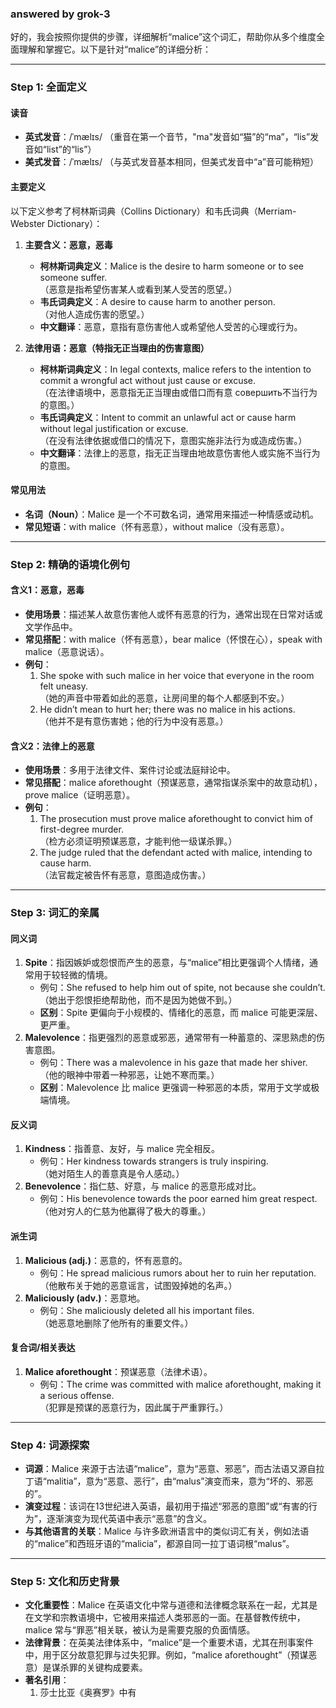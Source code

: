 ### answered by grok-3
好的，我会按照你提供的步骤，详细解析“malice”这个词汇，帮助你从多个维度全面理解和掌握它。以下是针对“malice”的详细分析：

---

### Step 1: 全面定义

#### 读音
- **英式发音**：/ˈmælɪs/ （重音在第一个音节，"ma"发音如“猫”的“ma”，“lis”发音如“list”的“lis”）
- **美式发音**：/ˈmælɪs/ （与英式发音基本相同，但美式发音中“a”音可能稍短）

#### 主要定义
以下定义参考了柯林斯词典（Collins Dictionary）和韦氏词典（Merriam-Webster Dictionary）：
1. **主要含义：恶意，恶毒**
   - **柯林斯词典定义**：Malice is the desire to harm someone or to see someone suffer.  
     （恶意是指希望伤害某人或看到某人受苦的愿望。）
   - **韦氏词典定义**：A desire to cause harm to another person.  
     （对他人造成伤害的愿望。）
   - **中文翻译**：恶意，意指有意伤害他人或希望他人受苦的心理或行为。
   
2. **法律用语：恶意（特指无正当理由的伤害意图）**
   - **柯林斯词典定义**：In legal contexts, malice refers to the intention to commit a wrongful act without just cause or excuse.  
     （在法律语境中，恶意指无正当理由或借口而有意 совершить不当行为的意图。）
   - **韦氏词典定义**：Intent to commit an unlawful act or cause harm without legal justification or excuse.  
     （在没有法律依据或借口的情况下，意图实施非法行为或造成伤害。）
   - **中文翻译**：法律上的恶意，指无正当理由地故意伤害他人或实施不当行为的意图。

#### 常见用法
- **名词（Noun）**：Malice 是一个不可数名词，通常用来描述一种情感或动机。
- **常见短语**：with malice（怀有恶意），without malice（没有恶意）。

---

### Step 2: 精确的语境化例句

#### 含义1：恶意，恶毒
- **使用场景**：描述某人故意伤害他人或怀有恶意的行为，通常出现在日常对话或文学作品中。
- **常见搭配**：with malice（怀有恶意），bear malice（怀恨在心），speak with malice（恶意说话）。
- **例句**：
  1. She spoke with such malice in her voice that everyone in the room felt uneasy.  
     （她的声音中带着如此的恶意，让房间里的每个人都感到不安。）
  2. He didn’t mean to hurt her; there was no malice in his actions.  
     （他并不是有意伤害她；他的行为中没有恶意。）

#### 含义2：法律上的恶意
- **使用场景**：多用于法律文件、案件讨论或法庭辩论中。
- **常见搭配**：malice aforethought（预谋恶意，通常指谋杀案中的故意动机），prove malice（证明恶意）。
- **例句**：
  1. The prosecution must prove malice aforethought to convict him of first-degree murder.  
     （检方必须证明预谋恶意，才能判他一级谋杀罪。）
  2. The judge ruled that the defendant acted with malice, intending to cause harm.  
     （法官裁定被告怀有恶意，意图造成伤害。）

---

### Step 3: 词汇的亲属

#### 同义词
1. **Spite**：指因嫉妒或怨恨而产生的恶意，与“malice”相比更强调个人情绪，通常用于较轻微的情境。  
   - 例句：She refused to help him out of spite, not because she couldn’t.  
     （她出于怨恨拒绝帮助他，而不是因为她做不到。）
   - **区别**：Spite 更偏向于小规模的、情绪化的恶意，而 malice 可能更深层、更严重。
2. **Malevolence**：指更强烈的恶意或邪恶，通常带有一种蓄意的、深思熟虑的伤害意图。  
   - 例句：There was a malevolence in his gaze that made her shiver.  
     （他的眼神中带着一种邪恶，让她不寒而栗。）
   - **区别**：Malevolence 比 malice 更强调一种邪恶的本质，常用于文学或极端情境。

#### 反义词
1. **Kindness**：指善意、友好，与 malice 完全相反。  
   - 例句：Her kindness towards strangers is truly inspiring.  
     （她对陌生人的善意真是令人感动。）
2. **Benevolence**：指仁慈、好意，与 malice 的恶意形成对比。  
   - 例句：His benevolence towards the poor earned him great respect.  
     （他对穷人的仁慈为他赢得了极大的尊重。）

#### 派生词
1. **Malicious (adj.)**：恶意的，怀有恶意的。  
   - 例句：He spread malicious rumors about her to ruin her reputation.  
     （他散布关于她的恶意谣言，试图毁掉她的名声。）
2. **Maliciously (adv.)**：恶意地。  
   - 例句：She maliciously deleted all his important files.  
     （她恶意地删除了他所有的重要文件。）

#### 复合词/相关表达
1. **Malice aforethought**：预谋恶意（法律术语）。  
   - 例句：The crime was committed with malice aforethought, making it a serious offense.  
     （犯罪是预谋的恶意行为，因此属于严重罪行。）

---

### Step 4: 词源探索

- **词源**：Malice 来源于古法语“malice”，意为“恶意、邪恶”，而古法语又源自拉丁语“malitia”，意为“恶意、恶行”，由“malus”演变而来，意为“坏的、邪恶的”。  
- **演变过程**：该词在13世纪进入英语，最初用于描述“邪恶的意图”或“有害的行为”，逐渐演变为现代英语中表示“恶意”的含义。  
- **与其他语言的关联**：Malice 与许多欧洲语言中的类似词汇有关，例如法语的“malice”和西班牙语的“malicia”，都源自同一拉丁语词根“malus”。

---

### Step 5: 文化和历史背景

- **文化重要性**：Malice 在英语文化中常与道德和法律概念联系在一起，尤其是在文学和宗教语境中，它被用来描述人类邪恶的一面。在基督教传统中，malice 常与“罪恶”相关联，被认为是需要克服的负面情感。
- **法律背景**：在英美法律体系中，“malice”是一个重要术语，尤其在刑事案件中，用于区分故意犯罪与过失犯罪。例如，“malice aforethought”（预谋恶意）是谋杀罪的关键构成要素。
- **著名引用**：
  1. 莎士比亚《奥赛罗》中有